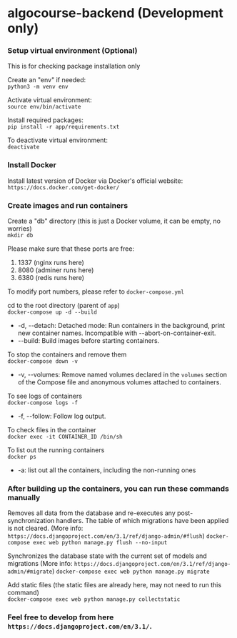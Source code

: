# algocourse-backend (Development only)

### Setup virtual environment (Optional)  
This is for checking package installation only  

Create an "env" if needed:  
```python3 -m venv env```  

Activate virtual environment:  
```source env/bin/activate```

Install required packages:  
```pip install -r app/requirements.txt```

To deactivate virtual environment:  
```deactivate```

### Install Docker
Install latest version of Docker via Docker's official website:
```https://docs.docker.com/get-docker/```

### Create images and run containers

Create a "db" directory (this is just a Docker volume, it can be empty, no worries)  
```mkdir db```  

Please make sure that these ports are free:
1. 1337 (nginx runs here)
2. 8080 (adminer runs here)
3. 6380 (redis runs here)

To modify port numbers, please refer to `docker-compose.yml`

cd to the root directory (parent of `app`)  
```docker-compose up -d --build```  
* -d, --detach: Detached mode: Run containers in the background, print new container names. Incompatible with --abort-on-container-exit.
* --build: Build images before starting containers.

To stop the containers and remove them  
```docker-compose down -v```
* -v, --volumes: Remove named volumes declared in the `volumes` section of the Compose file and anonymous volumes attached to containers.

To see logs of containers  
```docker-compose logs -f```
* -f, --follow: Follow log output.

To check files in the container  
```docker exec -it CONTAINER_ID /bin/sh```

To list out the running containers  
```docker ps```
* -a: list out all the containers, including the non-running ones

### After building up the containers, you can run these commands manually   

Removes all data from the database and re-executes any post-synchronization handlers. The table of which migrations have been applied is not cleared. (More info: `https://docs.djangoproject.com/en/3.1/ref/django-admin/#flush`)
```docker-compose exec web python manage.py flush --no-input```  

Synchronizes the database state with the current set of models and migrations (More info: `https://docs.djangoproject.com/en/3.1/ref/django-admin/#migrate`)
```docker-compose exec web python manage.py migrate```

Add static files (the static files are already here, may not need to run this command)  
```docker-compose exec web python manage.py collectstatic```  

### Feel free to develop from here `https://docs.djangoproject.com/en/3.1/`.

